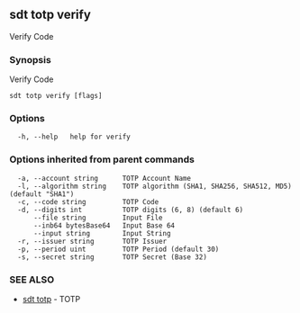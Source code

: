## sdt totp verify

Verify Code

### Synopsis

Verify Code

```
sdt totp verify [flags]
```

### Options

```
  -h, --help   help for verify
```

### Options inherited from parent commands

```
  -a, --account string      TOTP Account Name
  -l, --algorithm string    TOTP algorithm (SHA1, SHA256, SHA512, MD5) (default "SHA1")
  -c, --code string         TOTP Code
  -d, --digits int          TOTP digits (6, 8) (default 6)
      --file string         Input File
      --inb64 bytesBase64   Input Base 64
      --input string        Input String
  -r, --issuer string       TOTP Issuer
  -p, --period uint         TOTP Period (default 30)
  -s, --secret string       TOTP Secret (Base 32)
```

### SEE ALSO

* [sdt totp](sdt_totp.md)	 - TOTP

